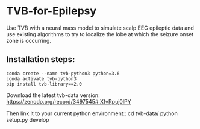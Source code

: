 # TVB-for-Epilepsy

 Use TVB with a neural mass model to simulate scalp EEG epileptic data and use existing algorithms to try to localize the lobe at which the seizure onset zone is occurring.

## Installation steps:
    conda create --name tvb-python3 python=3.6 
    conda activate tvb-python3
    pip install tvb-library==2.0

Download the latest tvb-data version: https://zenodo.org/record/3497545#.XfvRpuj0lPY

Then link it to your current python environment::
    cd tvb-data/
    python setup.py develop
